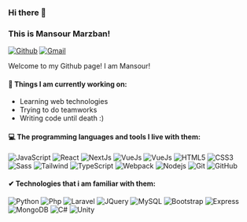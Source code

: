 ### Hi there 👋 
### This is Mansour Marzban!

[![Github](https://img.shields.io/badge/-Github-000?style=flat&logo=Github&logoColor=white)](https://github.com/marzban-dev/)
[![Gmail](https://img.shields.io/badge/-Gmail-c14438?style=flat&logo=Gmail&logoColor=white)](mailto:marzban.dev@gmail.com)



Welcome to my Github page! I am Mansour!  

#### 🌱 Things I am currently working on: 
- Learning web technologies 
- Trying to do teamworks 
- Writing code until death :)

#### :computer: The programming languages and tools I live with them: 
<p>
	
![JavaScript](https://img.shields.io/badge/-JavaScript-4f440b?style=flat-square&logo=javascript)
![React](https://img.shields.io/badge/-React-black?style=flat-square&logo=react)
![NextJs](https://img.shields.io/badge/-Nextjs-black?style=flat-square&logo=nextdotjs)
![VueJs](https://img.shields.io/badge/-VueJs-1e563d?style=flat-square&logo=vuedotjs)
![VueJs](https://img.shields.io/badge/-VueJs-1e563d?style=flat-square&logo=nuxtdotjs)
![HTML5](https://img.shields.io/badge/-HTML5-872b11?style=flat-square&logo=html5&logoColor=white)
![CSS3](https://img.shields.io/badge/-CSS3-09578e?style=flat-square&logo=css3)
![Sass](https://img.shields.io/badge/-Sass-6d274a?style=flat-square&logo=sass)
![Tailwind](https://img.shields.io/badge/-Tailwind-blue?style=flat-square&logo=tailwindcss)
![TypeScript](https://img.shields.io/badge/-TypeScript-00385e?style=flat-square&logo=typescript)
![Webpack](https://img.shields.io/badge/-Webpack-0b3456?style=flat-square&logo=webpack)
![Nodejs](https://img.shields.io/badge/-Nodejs-black?style=flat-square&logo=Node.js)
![Git](https://img.shields.io/badge/-Git-black?style=flat-square&logo=git)
![GitHub](https://img.shields.io/badge/-GitHub-181717?style=flat-square&logo=github)
	
</p>

#### ✔ Technologies that i am familiar with them:

<p>

![Python](https://img.shields.io/badge/-Python-black?style=flat-square&logo=python)
![Php](https://img.shields.io/badge/-PHP-1f2849?style=flat-square&logo=php)
![Laravel](https://img.shields.io/badge/-Laravel-420f11?style=flat-square&logo=laravel)
![JQuery](https://img.shields.io/badge/-JQuery-black?style=flat-square&logo=jquery)
![MySQL](https://img.shields.io/badge/-MySQL-black?style=flat-square&logo=mysql)
![Bootstrap](https://img.shields.io/badge/-Bootstrap-26193d?style=flat-square&logo=bootstrap)
![Express](https://img.shields.io/badge/-Express-black?style=flat-square&logo=express)
![MongoDB](https://img.shields.io/badge/-MongoDB-black?style=flat-square&logo=mongodb)
![C#](https://img.shields.io/badge/-CSharp-239120?style=flat-square&logo=csharp)
![Unity](https://img.shields.io/badge/-Unity-000000?style=flat-square&logo=unity)

</p>
